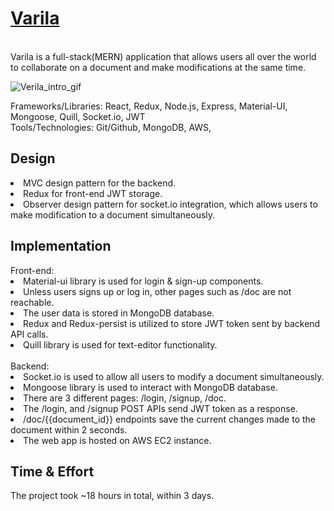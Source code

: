 **<h1>[Varila](http://18.222.21.75:3000)</h1>**<br/>
Varila is a full-stack(MERN) application that allows users all over the world to collaborate on a document and make modifications at the same time.

![Verila_intro_gif](https://user-images.githubusercontent.com/27888823/131608928-b3b79d20-308a-41c4-868d-ab8cc98b8830.gif)

<p>Frameworks/Libraries: React, Redux, Node.js, Express, Material-UI, Mongoose, Quill, Socket.io, JWT <br />
Tools/Technologies: Git/Github, MongoDB, AWS, </p>

<h2>Design</h2>
<li>MVC design pattern for the backend.</li>
<li>Redux for front-end JWT storage.</li>
<li>Observer design pattern for socket.io integration, which allows users to make modification to a document simultaneously.</li>


<h2>Implementation</h2>
Front-end:
<li>Material-ui library is used for login & sign-up components.</li>
<li>Unless users signs up or log in, other pages such as /doc are not reachable.</li>
<li>The user data is stored in MongoDB database.</li>
<li>Redux and Redux-persist is utilized to store JWT token sent by backend API calls.</li>
<li>Quill library is used for text-editor functionality.</li>
<br />
Backend:
<li>Socket.io is used to allow all users to modify a document simultaneously.</li>
<li>Mongoose library is used to interact with MongoDB database.</li>
<li>There are 3 different pages: /login, /signup, /doc.</li>
<li>The /login, and /signup POST APIs send JWT token as a response.</li>
<li>/doc/{{document_id}} endpoints save the current changes made to the document within 2 seconds.</li>
<li> The web app is hosted on AWS EC2 instance.</li>


<h2>Time & Effort</h2>
The project took ~18 hours in total, within 3 days.
